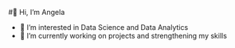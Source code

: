 #👋 Hi, I’m Angela
- 👀 I’m interested in Data Science and Data Analytics
- 🌱 I’m currently working on projects and strengthening my skills

<!---
acg12/acg12 is a ✨ special ✨ repository because its `README.md` (this file) appears on your GitHub profile.
You can click the Preview link to take a look at your changes.
--->
